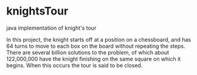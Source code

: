 # knightsTour
java implementation of knight's tour

<p> In this project, the knight starts off at a position on a chessboard, and has 64 turns to move to each box on the board without repeating the steps.
  There are several billion solutions to the problem, of which about 122,000,000 have the knight finishing on the same square on which it begins. When this occurs the tour is said to be closed.
  

